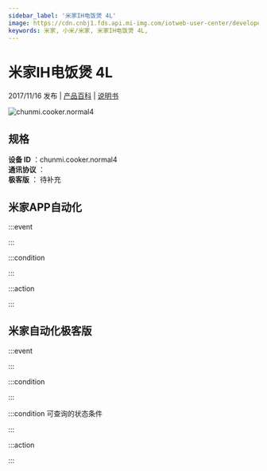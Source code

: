 ```yaml
---
sidebar_label: '米家IH电饭煲 4L'
image: https://cdn.cnbj1.fds.api.mi-img.com/iotweb-user-center/developer_1679047513112SbelW2s4.png?GalaxyAccessKeyId=AKVGLQWBOVIRQ3XLEW&Expires=9223372036854775807&Signature=DevXTg9AzxCJs30oA2rFoDbkuRc=
keywords: 米家, 小米/米家, 米家IH电饭煲 4L, 
---
```

# 米家IH电饭煲 4L

2017/11/16 发布 | [产品百科](https://home.mi.com/webapp/content/baike/product/index.html?model=chunmi.cooker.normal4/) | [说明书](https://home.mi.com/views/introduction.html?model=chunmi.cooker.normal4&region=cn)

![chunmi.cooker.normal4](https://cdn.cnbj1.fds.api.mi-img.com/iotweb-user-center/developer_1679047513112SbelW2s4.png?GalaxyAccessKeyId=AKVGLQWBOVIRQ3XLEW&Expires=9223372036854775807&Signature=DevXTg9AzxCJs30oA2rFoDbkuRc=)

## 规格  
> 
**设备 ID** ：chunmi.cooker.normal4  
**通讯协议** ：  
**极客版**  ： 待补充 


## 米家APP自动化  

:::event  

:::

:::condition  

:::

:::action   

:::

## 米家自动化极客版  

:::event  

:::

:::condition  

:::

:::condition 可查询的状态条件  

:::

:::action  

:::

        
